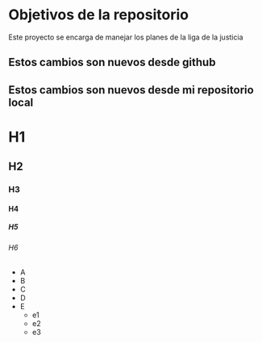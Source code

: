 # Objetivos de la repositorio

Este proyecto se encarga de manejar los planes de la liga de la justicia

## Estos cambios son nuevos desde github
## Estos cambios son nuevos desde mi repositorio local

# H1
## H2
### H3
#### H4
##### H5
###### H6


* A
* B
* C
* D
* E
  * e1
  * e2
  * e3
